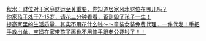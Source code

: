   
[秋水：财位对于家庭财运至关重要，你知道居家风水财位在哪儿吗？](http://www.dianyue.me/archives/013/rtnewtd9yavdk737/)  
[你家孩子处于7-15岁，请花三分钟看看，否则毁了孩子一生！](http://www.dianyue.me/archives/619/jg3p94ni1funaqit/)  
[提高家里的生活质量，其实不用花什么钱～～童装女装免费代理，一件代发！手把手教出单，宝妈在家带孩子再也不用伸手跟老公要钱了！！](http://www.dianyue.me/archives/331/az532b7dutx0vsg2/)